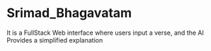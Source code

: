 # Srimad_Bhagavatam
It is  a FullStack Web interface  where users input a verse, and the AI Provides a simplified explanation

